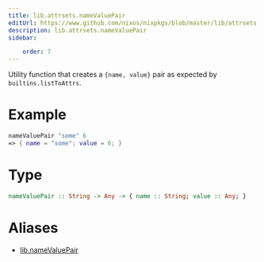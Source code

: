 ```yaml
---
title: lib.attrsets.nameValuePair
editUrl: https://www.github.com/nixos/nixpkgs/blob/master/lib/attrsets.nix#L603C5
description: lib.attrsets.nameValuePair
sidebar:

    order: 7
---
```


Utility function that creates a `{name, value}` pair as expected by `builtins.listToAttrs`.

# Example

```nix
nameValuePair "some" 6
=> { name = "some"; value = 6; }
```

# Type

```haskell
nameValuePair :: String -> Any -> { name :: String; value :: Any; }
```


# Aliases

- [lib.nameValuePair](reference/lib/lib-nameValuePair)


